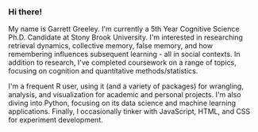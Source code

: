### Hi there!

My name is Garrett Greeley. I'm currently a 5th Year Cognitive Science Ph.D. Candidate at Stony Brook University. I'm interested in researching retrieval dynamics, collective memory, false memory, and how remembering influences subsequent learning - all in social contexts. In addition to research, I've completed coursework on a range of topics, focusing on cognition and quantitative methods/statistics.

I'm a frequent R user, using it (and a variety of packages) for wrangling, analysis, and visualization for academic and personal projects. I'm also diving into Python, focusing on its data science and machine learning applications. Finally, I occasionally tinker with JavaScript, HTML, and CSS for experiment development.
